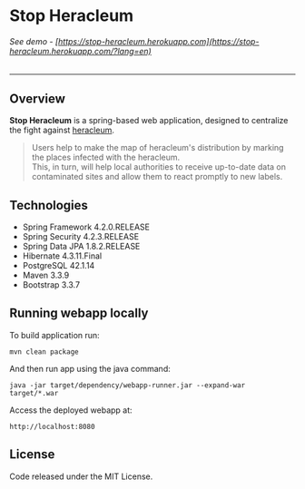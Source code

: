 # Stop Heracleum
###### See demo - [https://stop-heracleum.herokuapp.com](https://stop-heracleum.herokuapp.com/?lang=en) 
---
## Overview
__Stop Heracleum__ is a spring-based web application, designed to centralize the fight against [heracleum](https://en.wikipedia.org/wiki/Heracleum_(plant)).   
>Users help to make the map of heracleum's distribution by marking the places infected with the heracleum.   
This, in turn, will help local authorities to receive up-to-date data on contaminated sites and allow them to react promptly to new labels.

## Technologies

- Spring Framework 4.2.0.RELEASE
- Spring Security 4.2.3.RELEASE
- Spring Data JPA 1.8.2.RELEASE
- Hibernate 4.3.11.Final
- PostgreSQL 42.1.14
- Maven 3.3.9
- Bootstrap 3.3.7

## Running webapp locally  
To build application run:  

    mvn clean package   
    
And then run app using the java command:  

    java -jar target/dependency/webapp-runner.jar --expand-war target/*.war  
    
Access the deployed webapp at:

    http://localhost:8080  
    
## License
 Code released under the MIT License.
